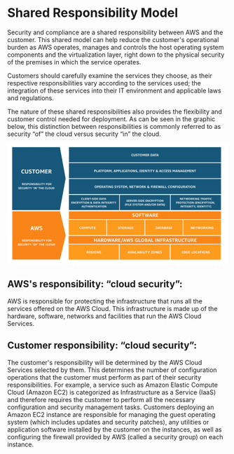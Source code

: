 # Shared Responsibility Model

Security and compliance are a shared responsibility between AWS and the customer. 
This shared model can help reduce the customer's operational burden as AWS operates, manages and controls the host operating system components and the virtualization layer, right down to the physical security of the premises in which the service operates. 

Customers should carefully examine the services they choose, as their respective responsibilities vary according to the services used; the integration of these services into their IT environment and applicable laws and regulations. 

The nature of these shared responsibilities also provides the flexibility and customer control needed for deployment. As can be seen in the graphic below, this distinction between responsibilities is commonly referred to as security “of” the cloud versus security “in” the cloud.

![alt text](SharedResponsibilityModel.png)

## AWS's responsibility: “cloud security”: 
AWS is responsible for protecting the infrastructure that runs all the services offered on the AWS Cloud. This infrastructure is made up of the hardware, software, networks and facilities that run the AWS Cloud Services.

## Customer responsibility: “cloud security”: 
The customer's responsibility will be determined by the AWS Cloud Services selected by them. This determines the number of configuration operations that the customer must perform as part of their security responsibilities.
For example, a service such as Amazon Elastic Compute Cloud (Amazon EC2) is categorized as Infrastructure as a Service (IaaS) and therefore requires the customer to perform all the necessary configuration and security management tasks.
Customers deploying an Amazon EC2 instance are responsible for managing the guest operating system (which includes updates and security patches), any utilities or application software installed by the customer on the instances, as well as configuring the firewall provided by AWS (called a security group) on each instance.
